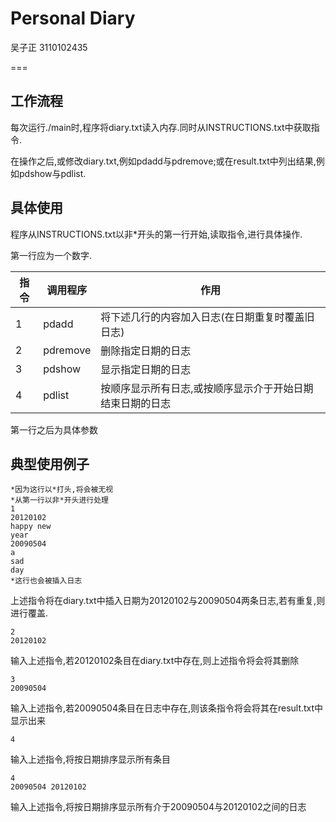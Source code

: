 # Personal Diary

吴子正 3110102435

===

## 工作流程

每次运行./main时,程序将diary.txt读入内存.同时从INSTRUCTIONS.txt中获取指令.

在操作之后,或修改diary.txt,例如pdadd与pdremove;或在result.txt中列出结果,例如pdshow与pdlist.

## 具体使用

程序从INSTRUCTIONS.txt以非*开头的第一行开始,读取指令,进行具体操作.

第一行应为一个数字.

指令|调用程序|作用
--|--|--
1|pdadd|将下述几行的内容加入日志(在日期重复时覆盖旧日志)
2|pdremove|删除指定日期的日志
3|pdshow|显示指定日期的日志
4|pdlist|按顺序显示所有日志,或按顺序显示介于开始日期结束日期的日志

第一行之后为具体参数

## 典型使用例子

```
*因为这行以*打头,将会被无视
*从第一行以非*开头进行处理
1
20120102
happy new
year
20090504
a
sad
day
*这行也会被插入日志
```

上述指令将在diary.txt中插入日期为20120102与20090504两条日志,若有重复,则进行覆盖.

```
2
20120102
```

输入上述指令,若20120102条目在diary.txt中存在,则上述指令将会将其删除

```
3
20090504
```

输入上述指令,若20090504条目在日志中存在,则该条指令将会将其在result.txt中显示出来

```
4
```

输入上述指令,将按日期排序显示所有条目

```
4
20090504 20120102
```

输入上述指令,将按日期排序显示所有介于20090504与20120102之间的日志
